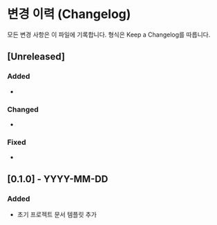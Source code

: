 # 변경 이력 (Changelog)

모든 변경 사항은 이 파일에 기록합니다. 형식은 Keep a Changelog를 따릅니다.

## [Unreleased]
### Added
- 
### Changed
- 
### Fixed
- 

## [0.1.0] - YYYY-MM-DD
### Added
- 초기 프로젝트 문서 템플릿 추가
